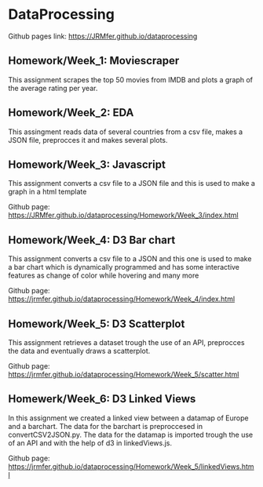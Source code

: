 # DataProcessing

Github pages link: https://JRMfer.github.io/dataprocessing

## Homework/Week_1: Moviescraper
This assignment scrapes the top 50 movies from IMDB and plots a graph of the average rating per year.

## Homework/Week_2: EDA
This assingment reads data of several countries from a csv file, makes a JSON file, preprocces it and makes several plots.

## Homework/Week_3: Javascript
This assignment converts a csv file to a JSON file and this is used to make a graph in a html template

Github page: https://JRMfer.github.io/dataprocessing/Homework/Week_3/index.html

## Homework/Week_4: D3 Bar chart
This assignment converts a csv file to a JSON and this one is used to make a bar chart
which is dynamically programmed and has some interactive features as change of color while hovering and many more

Github page: https://jrmfer.github.io/dataprocessing/Homework/Week_4/index.html

## Homework/Week_5: D3 Scatterplot
This assignment retrieves a dataset trough the use of an API, preprocces the data and eventually draws a scatterplot.

Github page: https://jrmfer.github.io/dataprocessing/Homework/Week_5/scatter.html

## Homewerk/Week_6: D3 Linked Views
In this assignment we created a linked view between a datamap of Europe and a barchart. The data for the barchart
is preproccesed in convertCSV2JSON.py. The data for the datamap is imported trough the use of an API and with the help of d3 in linkedViews.js.

Github page: https://jrmfer.github.io/dataprocessing/Homework/Week_5/linkedViews.html
